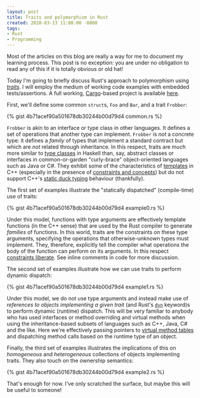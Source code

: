 ```yaml
---
layout: post
title: Traits and polymorphism in Rust
created: 2020-03-13 11:08:00 -0800
tags:
- Rust
- Programming
---
```

Most of the articles on this blog are really a way for me to document my learning process. This post is no exception: you are under no obligation to read any of this if it is totally obvious or old hat!

Today I'm going to briefly discuss Rust's approach to polymorphism using [_traits_][rust-traits]. I will employ the medium of working code examples with embedded tests/assertions. A full working, [Cargo][hello-cargo]-based project is available [here][github-traits-and-polymorphism].

First, we'll define some common `struct`s, `Foo` and `Bar`, and a trait `Frobber`:

{% gist 4b71acef90a501678db30244b00d79d4 common.rs %}

`Frobber` is akin to an interface or type class in other languages. It defines a set of operations that another type can implement. `Frobber` is _not_ a concrete type: it defines a _family_ of types that implement a standard contract but which are _not_ related through inheritance. In this respect, traits are much more similar to [type classes][haskell-type-classes] in Haskell than, say, abstract classes or interfaces in common-or-garden "curly-brace" object-oriented languages such as Java or C#. They exhibit some of the characteristics of [templates][cpp-templates] in C++ (especially in the presence of [constraints and concepts][cpp-constraints]) but do not support C++'s [static duck typing][duck-typing-cpp] behaviour (thankfully).

The first set of examples illustrate the "statically dispatched" (compile-time) use of traits:

{% gist 4b71acef90a501678db30244b00d79d4 example0.rs %}

Under this model, functions with type arguments are effectively template functions (in the C++ sense) that are used by the Rust compiler to generate _families_ of functions. In this world, traits are the constraints on these type arguments, specifying the operations that otherwise-unknown types must implement. They, therefore, explicitly tell the compiler what operations the body of the function can perform on its arguments. In this respect [constraints liberate][constraints-liberate]. See inline comments in code for more discussion.

The second set of examples illustrate how we can use traits to perform dynamic dispatch:

{% gist 4b71acef90a501678db30244b00d79d4 example1.rs %}

Under this model, we do not use type arguments and instead make use of _references to objects implementing a given trait_ (and Rust's [`dyn`][dyn-rust] keyword)s to perform dynamic (runtime) dispatch. This will be very familiar to anybody who has used interfaces or method overriding and virtual methods when using the inheritance-based subsets of languages such as C++, Java, C# and the like. Here we're effectively passing pointers to [virtual method tables][virtual-method-table] and dispatching method calls based on the runtime type of an object.

Finally, the third set of examples illustrates the implications of this on _homogeneous_ and _heterogeneous_ collections of objects implementing traits. They also touch on the ownership semantics:

{% gist 4b71acef90a501678db30244b00d79d4 example2.rs %}

That's enough for now. I've only scratched the surface, but maybe this will be useful to someone!

[constraints-liberate]: https://www.youtube.com/watch?v=GqmsQeSzMdw
[cpp-constraints]: https://en.cppreference.com/w/cpp/language/constraints
[cpp-templates]: https://en.cppreference.com/w/cpp/language/templates
[duck-typing-cpp]: http://p-nand-q.com/programming/cplusplus/duck_typing_and_templates.html
[dyn-rust]: https://doc.rust-lang.org/edition-guide/rust-2018/trait-system/dyn-trait-for-trait-objects.html
[rust-traits]: https://doc.rust-lang.org/rust-by-example/trait.html
[github-traits-and-polymorphism]: https://github.com/rcook/traits-and-polymorphism
[haskell-type-classes]: https://www.haskell.org/tutorial/classes.html
[hello-cargo]: https://doc.rust-lang.org/book/ch01-03-hello-cargo.html
[virtual-method-table]: https://en.wikipedia.org/wiki/Virtual_method_table
